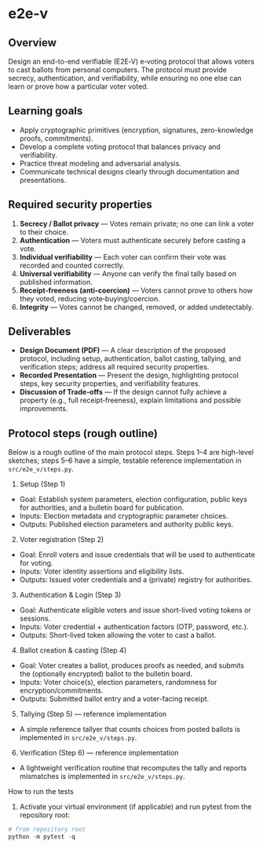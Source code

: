 # e2e-v

## Overview

Design an end-to-end verifiable (E2E‑V) e‑voting protocol that allows voters to cast ballots from personal computers. The protocol must provide secrecy, authentication, and verifiability, while ensuring no one else can learn or prove how a particular voter voted.

## Learning goals

- Apply cryptographic primitives (encryption, signatures, zero-knowledge proofs, commitments).
- Develop a complete voting protocol that balances privacy and verifiability.
- Practice threat modeling and adversarial analysis.
- Communicate technical designs clearly through documentation and presentations.

## Required security properties

1) **Secrecy / Ballot privacy** — Votes remain private; no one can link a voter to their choice.
2) **Authentication** — Voters must authenticate securely before casting a vote.
3) **Individual verifiability** — Each voter can confirm their vote was recorded and counted correctly.
4) **Universal verifiability** — Anyone can verify the final tally based on published information.
5) **Receipt‑freeness (anti‑coercion)** — Voters cannot prove to others how they voted, reducing vote‑buying/coercion.
6) **Integrity** — Votes cannot be changed, removed, or added undetectably.

## Deliverables

- **Design Document (PDF)** — A clear description of the proposed protocol, including setup, authentication, ballot casting, tallying, and verification steps; address all required security properties.
- **Recorded Presentation** — Present the design, highlighting protocol steps, key security properties, and verifiability features.
- **Discussion of Trade‑offs** — If the design cannot fully achieve a property (e.g., full receipt‑freeness), explain limitations and possible improvements.

## Protocol steps (rough outline)

Below is a rough outline of the main protocol steps. Steps 1–4 are high-level sketches; steps 5–6 have a simple, testable reference implementation in `src/e2e_v/steps.py`.

1) Setup (Step 1)

- Goal: Establish system parameters, election configuration, public keys for authorities, and a bulletin board for publication.
- Inputs: Election metadata and cryptographic parameter choices.
- Outputs: Published election parameters and authority public keys.

2) Voter registration (Step 2)

- Goal: Enroll voters and issue credentials that will be used to authenticate for voting.
- Inputs: Voter identity assertions and eligibility lists.
- Outputs: Issued voter credentials and a (private) registry for authorities.

3) Authentication & Login (Step 3)

- Goal: Authenticate eligible voters and issue short-lived voting tokens or sessions.
- Inputs: Voter credential + authentication factors (OTP, password, etc.).
- Outputs: Short-lived token allowing the voter to cast a ballot.

4) Ballot creation & casting (Step 4)

- Goal: Voter creates a ballot, produces proofs as needed, and submits the (optionally encrypted) ballot to the bulletin board.
- Inputs: Voter choice(s), election parameters, randomness for encryption/commitments.
- Outputs: Submitted ballot entry and a voter-facing receipt.

5) Tallying (Step 5) — reference implementation

- A simple reference tallyer that counts choices from posted ballots is implemented in `src/e2e_v/steps.py`.

6) Verification (Step 6) — reference implementation

- A lightweight verification routine that recomputes the tally and reports mismatches is implemented in `src/e2e_v/steps.py`.

How to run the tests

1. Activate your virtual environment (if applicable) and run pytest from the repository root:

```powershell
# from repository root
python -m pytest -q
```
